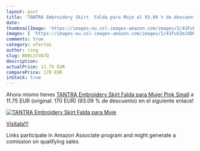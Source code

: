 ```yaml
---
layout: post
title: 'TANTRA Embroidery Skirt  Falda para Muje al 93.09 % de descuento'
date: 
thumbnailImage: 'https://images-eu.ssl-images-amazon.com/images/I/41FukZmJdDL._SL200_.jpg'
images: [ 'https://images-eu.ssl-images-amazon.com/images/I/41FukZmJdDL._SL200_.jpg' ]
comments: true
category: ofertas
author: ring
slug: B00L37VA7Q
description:
actualPrice: 11.75 EUR
comparePrice: 170 EUR
inStock: true
---
```


Ahora mismo tienes [TANTRA Embroidery Skirt  Falda para Mujer  Pink  Small](https://www.amazon.es/dp/B00L37VA7Q/?tag=tolees-21) a 11.75 EUR (original: 170 EUR) (93.09 %  de descuento) en el siguiente enlace!

[![TANTRA Embroidery Skirt  Falda para Muje](https://images-eu.ssl-images-amazon.com/images/I/41FukZmJdDL._SL200_.jpg)](https://www.amazon.es/dp/B00L37VA7Q/?tag=tolees-21)

[Visítala!!!](https://www.amazon.es/dp/B00L37VA7Q/?tag=tolees-21)

Links participate in Amazon Associate program and might generate a comission on qualifying sales
